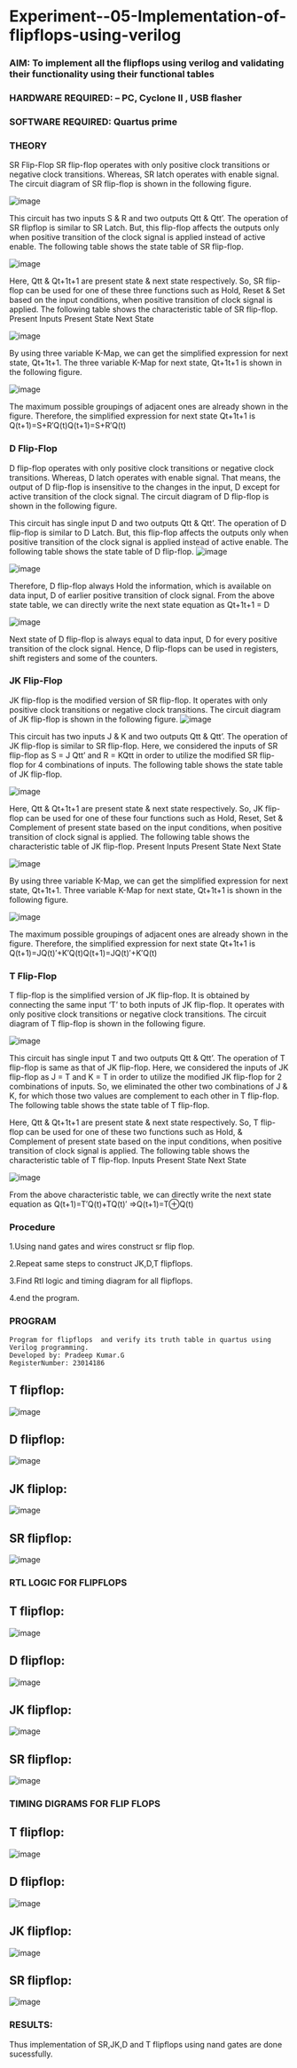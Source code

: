 # Experiment--05-Implementation-of-flipflops-using-verilog
### AIM: To implement all the flipflops using verilog and validating their functionality using their functional tables
### HARDWARE REQUIRED:  – PC, Cyclone II , USB flasher
### SOFTWARE REQUIRED:   Quartus prime
### THEORY 
SR Flip-Flop
SR flip-flop operates with only positive clock transitions or negative clock transitions. Whereas, SR latch operates with enable signal. The circuit diagram of SR flip-flop is shown in the following figure.

![image](https://user-images.githubusercontent.com/36288975/167910294-bb550548-b1dc-4cba-9044-31d9037d476b.png)

 
This circuit has two inputs S & R and two outputs Qtt & Qtt’. The operation of SR flipflop is similar to SR Latch. But, this flip-flop affects the outputs only when positive transition of the clock signal is applied instead of active enable.
The following table shows the state table of SR flip-flop.


![image](https://user-images.githubusercontent.com/36288975/167910648-ced88e69-869c-42e2-9718-a285a3902446.png)


Here, Qtt & Qt+1t+1 are present state & next state respectively. So, SR flip-flop can be used for one of these three functions such as Hold, Reset & Set based on the input conditions, when positive transition of clock signal is applied. The following table shows the characteristic table of SR flip-flop.
Present Inputs	Present State	Next State


![image](https://user-images.githubusercontent.com/36288975/167908180-5fc9d589-1cb5-41f5-b2c8-927e04f5f387.png)

By using three variable K-Map, we can get the simplified expression for next state, Qt+1t+1. The three variable K-Map for next state, Qt+1t+1 is shown in the following figure.

![image](https://user-images.githubusercontent.com/36288975/167908214-25b30a54-db20-4bcb-9385-5f93a1982a09.png)

 
The maximum possible groupings of adjacent ones are already shown in the figure. Therefore, the simplified expression for next state Qt+1t+1 is
Q(t+1)=S+R′Q(t)Q(t+1)=S+R′Q(t)


### D Flip-Flop
D flip-flop operates with only positive clock transitions or negative clock transitions. Whereas, D latch operates with enable signal. That means, the output of D flip-flop is insensitive to the changes in the input, D except for active transition of the clock signal. The circuit diagram of D flip-flop is shown in the following figure.
 
This circuit has single input D and two outputs Qtt & Qtt’. The operation of D flip-flop is similar to D Latch. But, this flip-flop affects the outputs only when positive transition of the clock signal is applied instead of active enable.
The following table shows the state table of D flip-flop.
![image](https://user-images.githubusercontent.com/36288975/167908342-e03f0cbb-5958-43bb-b74a-5e3ec2341675.png)

![image](https://user-images.githubusercontent.com/36288975/167910325-aeef0739-0a54-40e2-bebd-6f5fa0cad10e.png)



Therefore, D flip-flop always Hold the information, which is available on data input, D of earlier positive transition of clock signal. From the above state table, we can directly write the next state equation as
Qt+1t+1 = D



![image](https://user-images.githubusercontent.com/36288975/167908850-d39d07ba-7f9d-490a-b9f2-274e189fd047.png)

Next state of D flip-flop is always equal to data input, D for every positive transition of the clock signal. Hence, D flip-flops can be used in registers, shift registers and some of the counters.


### JK Flip-Flop
JK flip-flop is the modified version of SR flip-flop. It operates with only positive clock transitions or negative clock transitions. The circuit diagram of JK flip-flop is shown in the following figure.
![image](https://user-images.githubusercontent.com/36288975/167910378-d2d984a7-2815-4d17-8c41-ee4bdf59ec24.png) 

 
This circuit has two inputs J & K and two outputs Qtt & Qtt’. The operation of JK flip-flop is similar to SR flip-flop. Here, we considered the inputs of SR flip-flop as S = J Qtt’ and R = KQtt in order to utilize the modified SR flip-flop for 4 combinations of inputs.
The following table shows the state table of JK flip-flop.


![image](https://user-images.githubusercontent.com/36288975/167908575-59c35afb-50d3-46a2-888c-47478a3179d5.png)

Here, Qtt & Qt+1t+1 are present state & next state respectively. So, JK flip-flop can be used for one of these four functions such as Hold, Reset, Set & Complement of present state based on the input conditions, when positive transition of clock signal is applied. The following table shows the characteristic table of JK flip-flop.
Present Inputs	Present State	Next State

![image](https://user-images.githubusercontent.com/36288975/167908664-c854ffe9-0bd3-44c2-bfa6-e53928181c69.png)


By using three variable K-Map, we can get the simplified expression for next state, Qt+1t+1. Three variable K-Map for next state, Qt+1t+1 is shown in the following figure.
 
 
 ![image](https://user-images.githubusercontent.com/36288975/167908688-fa93c3e9-8323-4864-947d-c11d163d5a90.png)

The maximum possible groupings of adjacent ones are already shown in the figure. Therefore, the simplified expression for next state Qt+1t+1 is
Q(t+1)=JQ(t)′+K′Q(t)Q(t+1)=JQ(t)′+K′Q(t)



### T Flip-Flop
T flip-flop is the simplified version of JK flip-flop. It is obtained by connecting the same input ‘T’ to both inputs of JK flip-flop. It operates with only positive clock transitions or negative clock transitions. The circuit diagram of T flip-flop is shown in the following figure.

![image](https://user-images.githubusercontent.com/36288975/167911534-5f3c445d-bc68-46e2-9a9c-7efce5febc60.png)



This circuit has single input T and two outputs Qtt & Qtt’. The operation of T flip-flop is same as that of JK flip-flop. Here, we considered the inputs of JK flip-flop as J = T and K = T in order to utilize the modified JK flip-flop for 2 combinations of inputs. So, we eliminated the other two combinations of J & K, for which those two values are complement to each other in T flip-flop.
The following table shows the state table of T flip-flop.



Here, Qtt & Qt+1t+1 are present state & next state respectively. So, T flip-flop can be used for one of these two functions such as Hold, & Complement of present state based on the input conditions, when positive transition of clock signal is applied. The following table shows the characteristic table of T flip-flop.
Inputs	Present State	Next State


![image](https://user-images.githubusercontent.com/36288975/167909015-53aa9450-3f28-4202-887a-79d88228f8a0.png)

From the above characteristic table, we can directly write the next state equation as
Q(t+1)=T′Q(t)+TQ(t)′
⇒Q(t+1)=T⊕Q(t)

### Procedure
1.Using nand gates and wires construct sr flip flop.

2.Repeat same steps to construct JK,D,T flipflops.

3.Find Rtl logic and timing diagram for all flipflops.

4.end the program.

### PROGRAM 
```
Program for flipflops  and verify its truth table in quartus using Verilog programming.
Developed by: Pradeep Kumar.G
RegisterNumber: 23014186
```
## T flipflop:
![image](https://github.com/pradeep23014186/Experiment--05-Implementation-of-flipflops-using-verilog/assets/152294642/400aedc9-a488-4b58-ac32-faf1024f03c9)
## D flipflop:
![image](https://github.com/pradeep23014186/Experiment--05-Implementation-of-flipflops-using-verilog/assets/152294642/f0b3cf50-79de-4009-841b-0b5065ebac0d)
## JK fliplop:
![image](https://github.com/pradeep23014186/Experiment--05-Implementation-of-flipflops-using-verilog/assets/152294642/dfb9e7b1-cd40-4321-bbe8-2b9fd1ceb427)
## SR flipflop:
![image](https://github.com/pradeep23014186/Experiment--05-Implementation-of-flipflops-using-verilog/assets/152294642/77762b58-2314-4e59-857e-83a6547462ec)


### RTL LOGIC FOR FLIPFLOPS 
## T flipflop:
![image](https://github.com/pradeep23014186/Experiment--05-Implementation-of-flipflops-using-verilog/assets/152294642/19bf730a-a956-47f7-a030-58b57e699eda)
## D flipflop:
![image](https://github.com/pradeep23014186/Experiment--05-Implementation-of-flipflops-using-verilog/assets/152294642/7a4a340e-8e31-43df-89b4-a3098b2f7d3e)
## JK flipflop:
![image](https://github.com/pradeep23014186/Experiment--05-Implementation-of-flipflops-using-verilog/assets/152294642/aeff7447-0911-4842-b1de-857f1d0f416f)
## SR flipflop:
![image](https://github.com/pradeep23014186/Experiment--05-Implementation-of-flipflops-using-verilog/assets/152294642/fe67450a-ba29-4e0e-a72a-b2ae81130cfb)


### TIMING DIGRAMS FOR FLIP FLOPS 
## T flipflop:
![image](https://github.com/pradeep23014186/Experiment--05-Implementation-of-flipflops-using-verilog/assets/152294642/408d1080-ae94-4bb6-ad64-a6d4f3d6efdc)
## D flipflop:
![image](https://github.com/pradeep23014186/Experiment--05-Implementation-of-flipflops-using-verilog/assets/152294642/026739d1-d443-417c-b3cb-083d6e14924c)
## JK flipflop:
![image](https://github.com/pradeep23014186/Experiment--05-Implementation-of-flipflops-using-verilog/assets/152294642/98a71e9f-db5f-4f31-a587-78a5f0c8176e)
## SR flipflop:
![image](https://github.com/pradeep23014186/Experiment--05-Implementation-of-flipflops-using-verilog/assets/152294642/fce47d05-d56b-4c74-9684-0761b6392740)


### RESULTS:
Thus implementation of SR,JK,D and T flipflops using nand gates are done sucessfully.
